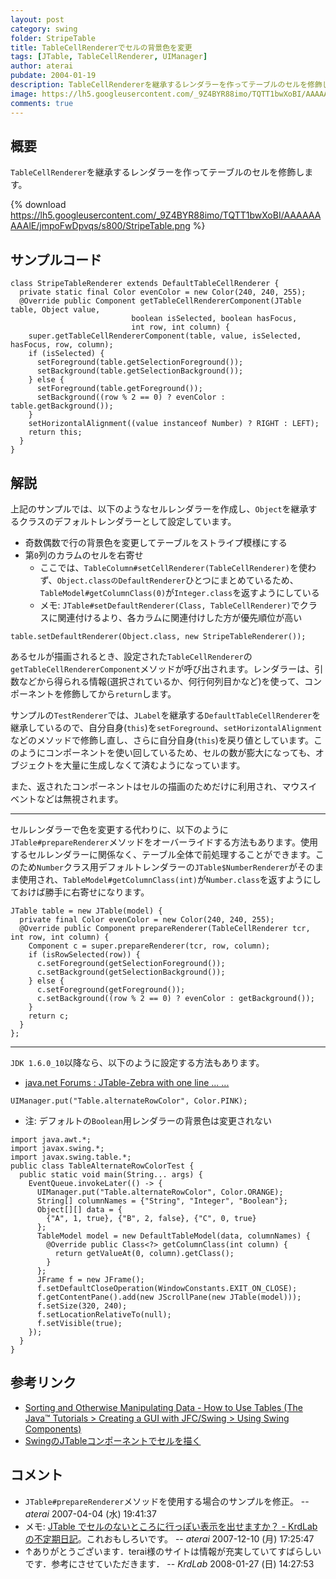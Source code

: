 ```yaml
---
layout: post
category: swing
folder: StripeTable
title: TableCellRendererでセルの背景色を変更
tags: [JTable, TableCellRenderer, UIManager]
author: aterai
pubdate: 2004-01-19
description: TableCellRendererを継承するレンダラーを作ってテーブルのセルを修飾します。
image: https://lh5.googleusercontent.com/_9Z4BYR88imo/TQTT1bwXoBI/AAAAAAAAAlE/jmpoFwDpvqs/s800/StripeTable.png
comments: true
---
```

## 概要
`TableCellRenderer`を継承するレンダラーを作ってテーブルのセルを修飾します。

{% download https://lh5.googleusercontent.com/_9Z4BYR88imo/TQTT1bwXoBI/AAAAAAAAAlE/jmpoFwDpvqs/s800/StripeTable.png %}

## サンプルコード
<pre class="prettyprint"><code>class StripeTableRenderer extends DefaultTableCellRenderer {
  private static final Color evenColor = new Color(240, 240, 255);
  @Override public Component getTableCellRendererComponent(JTable table, Object value,
                           boolean isSelected, boolean hasFocus,
                           int row, int column) {
    super.getTableCellRendererComponent(table, value, isSelected, hasFocus, row, column);
    if (isSelected) {
      setForeground(table.getSelectionForeground());
      setBackground(table.getSelectionBackground());
    } else {
      setForeground(table.getForeground());
      setBackground((row % 2 == 0) ? evenColor : table.getBackground());
    }
    setHorizontalAlignment((value instanceof Number) ? RIGHT : LEFT);
    return this;
  }
}
</code></pre>

## 解説
上記のサンプルでは、以下のようなセルレンダラーを作成し、`Object`を継承するクラスのデフォルトレンダラーとして設定しています。

- 奇数偶数で行の背景色を変更してテーブルをストライプ模様にする
- 第`0`列のカラムのセルを右寄せ
    - ここでは、`TableColumn#setCellRenderer(TableCellRenderer)`を使わず、`Object.classのDefaultRenderer`ひとつにまとめているため、`TableModel#getColumnClass(0)`が`Integer.class`を返すようにしている
    - メモ: `JTable#setDefaultRenderer(Class, TableCellRenderer)`でクラスに関連付けるより、各カラムに関連付けした方が優先順位が高い

<!-- dummy comment line for breaking list -->

<pre class="prettyprint"><code>table.setDefaultRenderer(Object.class, new StripeTableRenderer());
</code></pre>

あるセルが描画されるとき、設定された`TableCellRenderer`の`getTableCellRendererComponent`メソッドが呼び出されます。レンダラーは、引数などから得られる情報(選択されているか、何行何列目かなど)を使って、コンポーネントを修飾してから`return`します。

サンプルの`TestRenderer`では、`JLabel`を継承する`DefaultTableCellRenderer`を継承しているので、自分自身(`this`)を`setForeground`、`setHorizontalAlignment`などのメソッドで修飾し直し、さらに自分自身(`this`)を戻り値としています。このようにコンポーネントを使い回しているため、セルの数が膨大になっても、オブジェクトを大量に生成しなくて済むようになっています。

また、返されたコンポーネントはセルの描画のためだけに利用され、マウスイベントなどは無視されます。

- - - -
セルレンダラーで色を変更する代わりに、以下のように`JTable#prepareRenderer`メソッドをオーバーライドする方法もあります。使用するセルレンダラーに関係なく、テーブル全体で前処理することができます。このため`Number`クラス用デフォルトレンダラーの`JTable$NumberRenderer`がそのまま使用され、`TableModel#getColumnClass(int)`が`Number.class`を返すようにしておけば勝手に右寄せになります。

<pre class="prettyprint"><code>JTable table = new JTable(model) {
  private final Color evenColor = new Color(240, 240, 255);
  @Override public Component prepareRenderer(TableCellRenderer tcr, int row, int column) {
    Component c = super.prepareRenderer(tcr, row, column);
    if (isRowSelected(row)) {
      c.setForeground(getSelectionForeground());
      c.setBackground(getSelectionBackground());
    } else {
      c.setForeground(getForeground());
      c.setBackground((row % 2 == 0) ? evenColor : getBackground());
    }
    return c;
  }
};
</code></pre>

- - - -
`JDK 1.6.0_10`以降なら、以下のように設定する方法もあります。

- [java.net Forums : JTable-Zebra with one line ... ...](http://forums.java.net/jive/thread.jspa?messageID=338905)

<!-- dummy comment line for breaking list -->

<pre class="prettyprint"><code>UIManager.put("Table.alternateRowColor", Color.PINK);
</code></pre>

- 注: デフォルトの`Boolean`用レンダラーの背景色は変更されない

<!-- dummy comment line for breaking list -->

<pre class="prettyprint"><code>import java.awt.*;
import javax.swing.*;
import javax.swing.table.*;
public class TableAlternateRowColorTest {
  public static void main(String... args) {
    EventQueue.invokeLater(() -&gt; {
      UIManager.put("Table.alternateRowColor", Color.ORANGE);
      String[] columnNames = {"String", "Integer", "Boolean"};
      Object[][] data = {
        {"A", 1, true}, {"B", 2, false}, {"C", 0, true}
      };
      TableModel model = new DefaultTableModel(data, columnNames) {
        @Override public Class&lt;?&gt; getColumnClass(int column) {
          return getValueAt(0, column).getClass();
        }
      };
      JFrame f = new JFrame();
      f.setDefaultCloseOperation(WindowConstants.EXIT_ON_CLOSE);
      f.getContentPane().add(new JScrollPane(new JTable(model)));
      f.setSize(320, 240);
      f.setLocationRelativeTo(null);
      f.setVisible(true);
    });
  }
}
</code></pre>

## 参考リンク
- [Sorting and Otherwise Manipulating Data - How to Use Tables (The Java™ Tutorials > Creating a GUI with JFC/Swing > Using Swing Components)](https://docs.oracle.com/javase/tutorial/uiswing/components/table.html#sorting)
- [SwingのJTableコンポーネントでセルを描く](http://www.ibm.com/developerworks/jp/java/library/j-jtable/)

<!-- dummy comment line for breaking list -->

## コメント
- `JTable#prepareRenderer`メソッドを使用する場合のサンプルを修正。 -- *aterai* 2007-04-04 (水) 19:41:37
- メモ: [JTable でセルのないところに行っぽい表示を出せますか？ - KrdLabの不定期日記](http://d.hatena.ne.jp/KrdLab/20071209/1197143960)。これおもしろいです。 -- *aterai* 2007-12-10 (月) 17:25:47
- ↑ありがとうございます．terai様のサイトは情報が充実していてすばらしいです．参考にさせていただきます． -- *KrdLab* 2008-01-27 (日) 14:27:53

<!-- dummy comment line for breaking list -->

